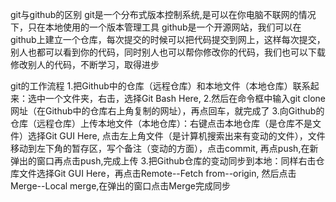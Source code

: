 git与github的区别
	git是一个分布式版本控制系统,是可以在你电脑不联网的情况下，只在本地使用的一个版本管理工具
	github是一个开源网站，我们可以在github上建立一个仓库，每次提交的时候可以把代码提交到网上，这样每次提交，
	别人也都可以看到你的代码，同时别人也可以帮你修改你的代码，我们也可以下载修改别人的代码，不断学习，取得进步 


git的工作流程
	1.把Github中的仓库（远程仓库）和本地文件（本地仓库）联系起来：选中一个文件夹，右击，选择Git Bash Here,
	2.然后在命令框中输入git clone 网址（在Github中的仓库右上角复制的网址），再点回车，就完成了
	3.向Github的仓库（远程仓库）上传本地文件（本地仓库）：右键点击本地仓库（是仓库不是文件）选择Git GUI Here,
	点击左上角文件（是计算机搜索出来有变动的文件），文件移动到左下角的暂存区，写个备注（变动的方面），点击commit,
	再点push,在新弹出的窗口再点击push,完成上传
	3.把Github仓库的变动同步到本地：同样右击仓库文件选择Git GUI Here，再点击Remote--Fetch from--origin,
	然后点击Merge--Local merge,在弹出的窗口点击Merge完成同步
